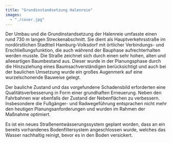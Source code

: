 ```yaml
---
title: "Grundinstandsetzung Halenreie"
images:
  - "./cover.jpg"
---
```


Der Umbau und die Grundinstandsetzung der Halenreie umfasste einen rund 730 m
langen Streckenabschnitt. Sie dient als Hauptverkehrsstraße im
nordörstlichen Stadtteil Hamburg-Volksdorf mit örtlicher Verbindungs-
und Erschließungsfunktion, die auch während der Bauphase
aufrechterhalten werden musste. Die Straße zeichnet sich durch einen
sehr hohen, alten und alleeartigen Baumbestand aus. Dieser wurde in der
Planungsphase durch die Hinzuziehung eines Baumsachverständigen
berücksichtigt und auch bei der baulichen Umsetzung wurde ein großes
Augenmerk auf eine wurzelschonende Bauweise gelegt.

Der bauliche Zustand und das vorgefundene Schadensbild erforderten eine
Qualitätsverbesserung in Form einer grundhaften Erneuerung. Neben den
Fahrbahnen war ebenfalls der Zustand der Nebenflächen zu verbessern.
Insbesondere die Fußgänger- und Radwegeführung entsprachen nicht mehr
den heutigen Planungsanforderungen und wurden im Rahmen der Maßnahme
optimiert.

Es ist ein neues Straßenentwässerungssystem geplant worden, dass an ein
bereits vorhandenes Bodenfiltersystem angeschlossen wurde, welches das
Wasser nachhaltig reinigt, bevor es in den Boden versickert.
